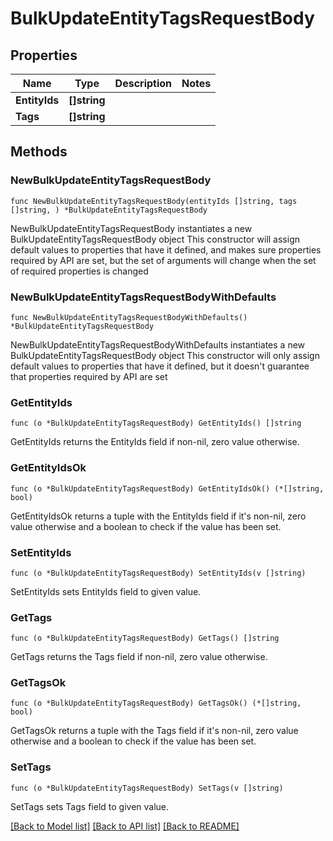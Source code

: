# BulkUpdateEntityTagsRequestBody

## Properties

Name | Type | Description | Notes
------------ | ------------- | ------------- | -------------
**EntityIds** | **[]string** |  | 
**Tags** | **[]string** |  | 

## Methods

### NewBulkUpdateEntityTagsRequestBody

`func NewBulkUpdateEntityTagsRequestBody(entityIds []string, tags []string, ) *BulkUpdateEntityTagsRequestBody`

NewBulkUpdateEntityTagsRequestBody instantiates a new BulkUpdateEntityTagsRequestBody object
This constructor will assign default values to properties that have it defined,
and makes sure properties required by API are set, but the set of arguments
will change when the set of required properties is changed

### NewBulkUpdateEntityTagsRequestBodyWithDefaults

`func NewBulkUpdateEntityTagsRequestBodyWithDefaults() *BulkUpdateEntityTagsRequestBody`

NewBulkUpdateEntityTagsRequestBodyWithDefaults instantiates a new BulkUpdateEntityTagsRequestBody object
This constructor will only assign default values to properties that have it defined,
but it doesn't guarantee that properties required by API are set

### GetEntityIds

`func (o *BulkUpdateEntityTagsRequestBody) GetEntityIds() []string`

GetEntityIds returns the EntityIds field if non-nil, zero value otherwise.

### GetEntityIdsOk

`func (o *BulkUpdateEntityTagsRequestBody) GetEntityIdsOk() (*[]string, bool)`

GetEntityIdsOk returns a tuple with the EntityIds field if it's non-nil, zero value otherwise
and a boolean to check if the value has been set.

### SetEntityIds

`func (o *BulkUpdateEntityTagsRequestBody) SetEntityIds(v []string)`

SetEntityIds sets EntityIds field to given value.


### GetTags

`func (o *BulkUpdateEntityTagsRequestBody) GetTags() []string`

GetTags returns the Tags field if non-nil, zero value otherwise.

### GetTagsOk

`func (o *BulkUpdateEntityTagsRequestBody) GetTagsOk() (*[]string, bool)`

GetTagsOk returns a tuple with the Tags field if it's non-nil, zero value otherwise
and a boolean to check if the value has been set.

### SetTags

`func (o *BulkUpdateEntityTagsRequestBody) SetTags(v []string)`

SetTags sets Tags field to given value.



[[Back to Model list]](../README.md#documentation-for-models) [[Back to API list]](../README.md#documentation-for-api-endpoints) [[Back to README]](../README.md)


